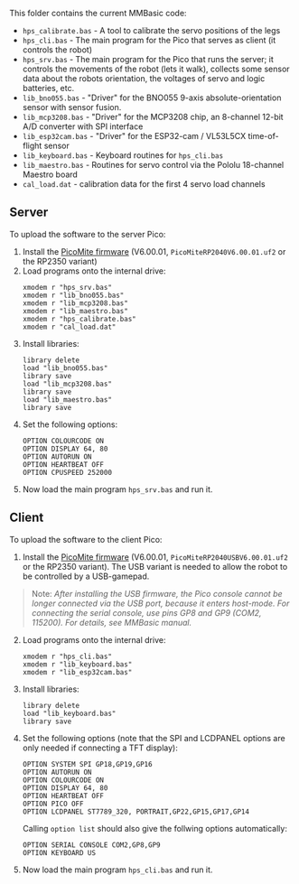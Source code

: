 This folder contains the current MMBasic code:

- `hps_calibrate.bas` - A tool to calibrate the servo positions of the legs
- `hps_cli.bas` - The main program for the Pico that serves as client (it controls the robot) 
- `hps_srv.bas` - The main program for the Pico that runs the server; it controls the movements of the robot (lets it walk), collects some sensor data about the robots orientation, the voltages of servo and logic batteries, etc.
- `lib_bno055.bas` - "Driver" for the BNO055 9-axis absolute-orientation sensor with sensor fusion.
- `lib_mcp3208.bas` - "Driver" for the MCP3208 chip, an 8-channel 12-bit A/D converter with SPI interface
- `lib_esp32cam.bas` - "Driver" for the ESP32-cam / VL53L5CX time-of-flight sensor
- `lib_keyboard.bas` - Keyboard routines for `hps_cli.bas`
- `lib_maestro.bas` - Routines for servo control via the Pololu 18-channel Maestro board
- `cal_load.dat` - calibration data for the first 4 servo load channels 

## Server
To upload the software to the server Pico:
1. Install the [PicoMite firmware](https://geoffg.net/Downloads/picomite/PicoMite_Firmware.zip) (V6.00.01, `PicoMiteRP2040V6.00.01.uf2` or the RP2350 variant)
2. Load programs onto the internal drive:
   ```
   xmodem r "hps_srv.bas"
   xmodem r "lib_bno055.bas"
   xmodem r "lib_mcp3208.bas"
   xmodem r "lib_maestro.bas"
   xmodem r "hps_calibrate.bas"
   xmodem r "cal_load.dat"
   ```
3. Install libraries:
   ```
   library delete
   load "lib_bno055.bas"
   library save
   load "lib_mcp3208.bas"
   library save
   load "lib_maestro.bas"
   library save
   ```
4. Set the following options:
   ```
   OPTION COLOURCODE ON
   OPTION DISPLAY 64, 80   
   OPTION AUTORUN ON
   OPTION HEARTBEAT OFF
   OPTION CPUSPEED 252000
   ```
5. Now load the main program `hps_srv.bas` and run it.
     
## Client
To upload the software to the client Pico:
1. Install the [PicoMite firmware](https://geoffg.net/Downloads/picomite/PicoMite_Firmware.zip) (V6.00.01, `PicoMiteRP2040USBV6.00.01.uf2` or the RP2350 variant). The USB variant is needed to allow the robot to be controlled by a USB-gamepad.

> Note: _After installing the USB firmware, the Pico console cannot be longer connected via the USB port, because it enters host-mode. For connecting the serial console, use pins GP8 and GP9 (COM2, 115200). For details, see MMBasic manual._

2. Load programs onto the internal drive:
   ```
   xmodem r "hps_cli.bas"
   xmodem r "lib_keyboard.bas"
   xmodem r "lib_esp32cam.bas"
   ```
3. Install libraries:
   ```
   library delete
   load "lib_keyboard.bas"
   library save
   ```
4. Set the following options (note that the SPI and LCDPANEL options are only needed if connecting a TFT display):
   ```
   OPTION SYSTEM SPI GP18,GP19,GP16
   OPTION AUTORUN ON
   OPTION COLOURCODE ON
   OPTION DISPLAY 64, 80
   OPTION HEARTBEAT OFF
   OPTION PICO OFF
   OPTION LCDPANEL ST7789_320, PORTRAIT,GP22,GP15,GP17,GP14
   ```
   Calling `option list` should also give the follwing options automatically:
   ```
   OPTION SERIAL CONSOLE COM2,GP8,GP9
   OPTION KEYBOARD US
   ```
   
5. Now load the main program `hps_cli.bas` and run it.
